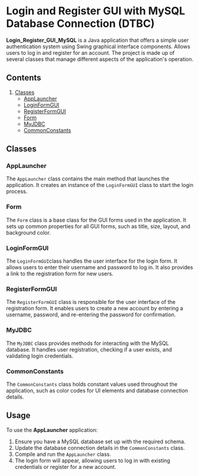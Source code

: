 <!DOCTYPE html>
<html>

<body>

<h1>Login and Register GUI with MySQL Database Connection (DTBC) </h1>

<p><strong>Login_Register_GUI_MySQL</strong> is a Java application that offers a simple user authentication system using Swing graphical interface components. Allows users to log in and register for an account. The project is made up of several classes that manage different aspects of the application's operation. 

<h2>Contents</h2>

<ol>
   <li><a href="#classes">Classes</a>
        <ul>
            <li><a href="#applauncher">AppLauncher</a></li>
            <li><a href="#loginformgui">LoginFormGUI</a></li>
            <li><a href="#registerformgui">RegisterFormGUI</a></li>
            <li><a href="#form">Form</a></li>
            <li><a href="#myjdbc">MyJDBC</a></li>
            <li><a href="#commonconstants">CommonConstants</a></li>
        </ul>
    </li>
</ol>

<h2 id="classes">Classes</h2>

<h3 id="applauncher">AppLauncher</h3>
<p>The <code>AppLauncher</code> class contains the main method that launches the application. It creates an instance of the <code>LoginFormGUI</code> class to start the login process.</p>

<h3 id="form">Form</h3>
<p>The <code>Form</code> class is a base class for the GUI forms used in the application. It sets up common properties for all GUI forms, such as title, size, layout, and background color.</p>

<h3 id="loginformgui">LoginFormGUI</h3>
<p>The <code>LoginFormGUI</code>class handles the user interface for the login form. It allows users to enter their username and password to log in. It also provides a link to the registration form for new users.</p>

<h3 id="registerformgui">RegisterFormGUI</h3>
<p>The <code>RegisterFormGUI</code> class is responsible for the user interface of the registration form. It enables users to create a new account by entering a username, password, and re-entering the password for confirmation.</p>

<h3 id="myjdbc">MyJDBC</h3>
<p>The <code>MyJDBC</code> class provides methods for interacting with the MySQL database. It handles user registration, checking if a user exists, and validating login credentials.</p>

<h3 id="commonconstants">CommonConstants</h3>
<p>The <code>CommonConstants</code> class holds constant values used throughout the application, such as color codes for UI elements and database connection details.</p>

<h2>Usage</h2>

<p>To use the <strong>AppLauncher</strong> application:</p>
<ol>
    <li>Ensure you have a MySQL database set up with the required schema.</li>
    <li>Update the database connection details in the <code>CommonConstants</code> class.</li>
    <li>Compile and run the <code>AppLauncher</code> class.</li>
    <li>The login form will appear, allowing users to log in with existing credentials or register for a new account.</li>
</ol>
</body>

</html>
